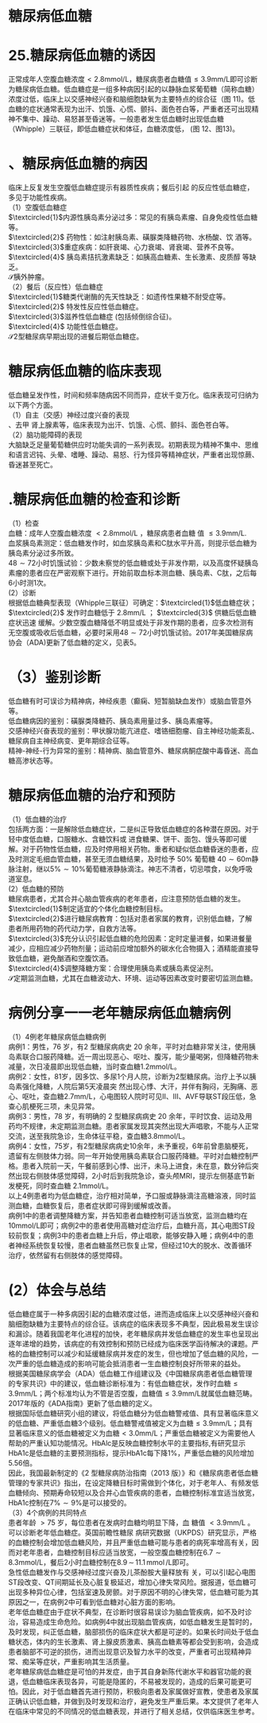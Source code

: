 # 糖尿病低血糖  
# 25.糖尿病低血糖的诱因  
正常成年人空腹血糖浓度$<2.8\mathrm{mmol/L}$，糖尿病患者血糖值$\leqslant3.9\mathrm{mm}/\mathrm{L}$即可诊断为糖尿病低血糖。低血糖症是一组多种病因引起的以静脉血浆葡萄糖（简称血糖）浓度过低，临床上以交感神经兴奋和脑细胞缺氧为主要特点的综合征（图 11)。低血糖的症状通常表现为出汗、饥饿、心慌、颤抖、面色苍白等，严重者还可出现精神不集中、躁动、易怒甚至昏迷等。一般患者发生低血糖时出现低血糖（Whipple）三联征，即低血糖症状和体征，血糖浓度低， (图 12、图13)。  
# 、糖尿病低血糖的病因  
临床上反复发生空腹低血糖症提示有器质性疾病；餐后引起 的反应性低血糖症，多见于功能性疾病。  
（1）空腹低血糖症  
$\textcircled{1}$内源性胰岛素分泌过多：常见的有胰岛素瘤、自身免疫性低血糖等。  
$\textcircled{2}$ 药物性：如注射胰岛素、磺脲类降糖药物、水杨酸、饮 酒等。  
$\textcircled{3}$重症疾病：如肝衰竭、心力衰竭、肾衰竭、营养不良等。  
$\textcircled{4}$ 胰岛素拮抗激素缺乏：如胰高血糖素、生长激素、皮质醇 等缺乏。  
$\mathcal{S}$胰外肿瘤。  
（2）餐后（反应性）低血糖症  
$\textcircled{1}$糖类代谢酶的先天性缺乏：如遗传性果糖不耐受症等。  
$\textcircled{2}$ 特发性反应性低血糖症。  
$\textcircled{3}$滋养性低血糖症 (包括倾倒综合征)。  
$\textcircled{4}$ 功能性低血糖症。  
$\mathcal{S}$2型糖尿病早期出现的进餐后期低血糖症。  
# 糖尿病低血糖的临床表现  
低血糖呈发作性，时间和频率随病因不同而异，症状千变万化。临床表现可归纳为以下两个方面。  
（1）自主（交感）神经过度兴奋的表现  
、去甲 肾上腺素等，临床表现为出汗、饥饿、心慌、颤抖、面色苍白等。  
（2）脑功能障碍的表现  
大脑缺乏足量葡萄糖供应时功能失调的一系列表现。初期表现为精神不集中、思维和语言迟钝、头晕、嗜睡、躁动、易怒、行为怪异等精神症状，严重者出现惊蕨、昏迷甚至死亡。  
# .糖尿病低血糖的检查和诊断  
（1）检查  
血糖：成年人空腹血糖浓度 $<2.8\mathrm{mmol/L}$ ，糖尿病患者血糖 值 $\leqslant3.9\mathrm{mm}/\mathrm{L}.$  
血浆胰岛素测定：低血糖发作时，如血浆胰岛素和C肽水平升高，则提示低血糖为胰岛素分泌过多所致。  
$48\sim72$小时饥饿试验：少数未察觉的低血糖或处于非发作期，以及高度怀疑胰岛素瘤的患者应在严密观察下进行。开始前取血标本测血糖、胰岛素、C肽，之后每6小时测1次。  
(2）诊断  
根据低血糖典型表现（Whipple三联征）可确定：$\textcircled{1}$低血糖症状； $\textcircled{2}$ 发作时血糖低于 $2.8\mathrm{mm}/\mathrm{L}$ ； $\textcircled{3}$ 供糖后低血糖症状迅速 缓解。少数空腹血糖降低不明显或处于非发作期的患者，应多次检测有无空腹或吸收后低血糖，必要时采用$48\sim72$小时饥饿试验。2017年美国糖尿病协会（ADA)更新了低血糖的定义，见表5。  
# （3）鉴别诊断  
低血糖有时可误诊为精神病，神经疾患（癫痫、短暂脑缺血发作）或脑血管意外等。  
低血糖病因的鉴别：磺脲类降糖药、胰岛素用量过多、胰岛素瘤等。  
交感神经兴奋表现的鉴别：甲状腺功能亢进症、嗜铬细胞瘤、自主神经功能紊乱、糖尿病自主神经病变、更年期综合征等。  
精神-神经-行为异常的鉴别：精神病、脑血管意外、糖尿病酮症酸中毒昏迷、高血糖高渗状态等。  
# 糖尿病低血糖的治疗和预防  
（1）低血糖的治疗  
包括两方面：一是解除低血糖症状，二是纠正导致低血糖症的各种潜在原因。对于轻中度低血糖，口服糖水、含糖饮料或 进食糖果、饼干、面包、馒头等即可缓解。对于药物性低血糖，应及时停用相关药物。重者和疑似低血糖昏迷的患者，应及时测定毛细血管血糖，甚至无须血糖结果，及时给予 $50\%$ 葡萄糖 $40\sim60\mathrm{m}$静脉注射，继以$5\%\sim10\%$葡萄糖液静脉滴注。神志不清者，切忌喂食，以免呼吸道室息。  
(2）低血糖的预防  
糖尿病患者，尤其合并心脑血管疾病的老年患者，应注意预防低血糖的发生。  
$\textcircled{1}$制定适宜的个体化血糖控制目标。  
$\textcircled{2}$进行糖尿病教育：包括对患者家属的教育，识别低血糖，了解患者所用药物的药代动力学，自救方法等。  
$\textcircled{3}$充分认识引起低血糖的危险因素：定时定量进餐，如果进餐量减少，应相应减少药物剂量；运动前应增加额外的碳水化合物摄入；酒精能直接导致低血糖，避免酗酒和空腹饮酒。  
$\textcircled{4}$调整降糖方案：合理使用胰岛素或胰岛素促泌剂。  
$\mathcal{S}$定期监测血糖，尤其在血糖波动大、环境、运动等因素改变时要密切监测血糖。  
# 病例分享一一老年糖尿病低血糖病例  
（1）4例老年糖尿病低血糖病例  
病例1：男性，76 岁，有2 型糖尿病病史 20 余年，平时对血糖非常关注，使用胰岛素联合口服药降糖。近一周出现恶心、呕吐、腹泻，能少量喝粥，但降糖药物未减量，次日凌晨即出现低血糖，当时查血糖1.2mmol/L。  
病例2：女性，81岁，因多饮、多尿1个月人院，诊断为2型糖尿病。治疗上予以胰岛素强化降糖，人院后第5天凌晨突 然出现心悸、大汗，并伴有胸闷，无胸痛、恶心、呕吐，查血糖$2.7\mathrm{mm}/\mathrm{L}$，心电图较人院时可见Ⅱ、Ⅲ、AVF导联ST段压低，急查心肌梗死三项，未见异常。  
病例3：男性，78 岁，有明确的 2 型糖尿病病史 20 余年，平时饮食、运动及用药均不规律，未定期监测血糖。患者家属发现其突然出现大声唱歌，不能与人正常交流，送至我院急诊，生命体征平稳，查血糖3.8mmol/L。  
病例4：女性，75岁，有2型糖尿病病史10余年，未予重视，6年前曾患脑梗死，遗留有左侧肢体力弱。同一年开始使用胰岛素联合口服药降糖。平时对血糖控制严格。患者入院前一天，午餐前感到心悸、出汗，未马上进食，未在意，数分钟后突然出现右侧肢体感觉障碍，2小时后到我院急诊，查头颅MRI，提示左侧基底节新发梗死，同时查血糖 2.1mmol/L。  
以上4例患者均为低血糖症，治疗相对简单，予口服或静脉滴注高糖溶液，同时监测血糖，血糖恢复后，患者症状即可得到缓解或改善。  
病例1中的患者调整降糖方案，并告知患者血糖控制可适当放宽，监测血糖均在10mmol/L即可；病例2中的患者使用高糖对症治疗后，血糖升高，其心电图ST段较前恢复；病例3中的患者血糖上升后，停止唱歌，能够安静入睡；病例4中的患者神经系统恢复较慢，患者血糖虽然已恢复止常，但经过10大的脱水、改善循环治疗，依然留有右侧肢体的感觉障碍。  
# (2）体会与总结  
低血糖症属于一种多病因引起的血糖浓度过低，进而造成临床上以交感神经兴奋和脑细胞缺糖为主要特点的综合征。该病症的临床表现多不典型，因此极易发生误诊和漏诊。随着我国老年化进程的加快，老年糖尿病并发低血糖症的发生率也呈现出逐年递增的趋势，该病症的有效控制和预防已经成为临床医学函待解决的课题。严格的血糖控制可以减少和延缓糖尿病并发症的发生，但也增加了低血糖的风险，一次严重的低血糖造成的影响可能会抵消患者一生血糖控制良好所带来的益处。  
根据美国糖尿病学会（ADA）低血糖工作组建议及《中国糖尿病患者低血糖管理的专家共识》中的建议，低血糖诊断标准为：有低血糖症状，发作时血糖$\leqslant3.9\mathrm{mm}/\mathrm{L}$；两个标准均认为不管是否空腹，血糖值$\leqslant3.9\mathrm{mm}/\mathrm{L}$就属低血糖范畴。2017年版的《ADA指南》更新了低血糖的定义。  
根据国际低血糖研究小组的建议，将低血糖分为低血糖警戒值、具有显著临床意义的低血糖、严重低血糖3个级别。低血糖警戒值被定义为血糖$\leqslant3.9\mathrm{mm}/\mathrm{L}$；具有显著临床意义的低血糖被定义为血糖$<3.0\mathrm{mm}/\mathrm{L}$；严重低血糖被定义为需要他人帮助的严重认知功能情况。HbAlc是反映血糖控制水平的主要指标,有研究显示HbA1c是低血糖的主要预测指标，提示HbA1c每下降$1\%$，严重低血糖的风险增加5.56倍。  
因此，我国最新制定的《2 型糖尿病防治指南（2013 版）》和《糖尿病患者低血糖管理的专家共识》指出，在设定降糖目标时需做到个体化，对于老年人、有频发低血糖倾向、预期寿命较短以及合并心血管疾病的患者，血糖控制标准宜适当放宽，HbA1c控制在$7\%\sim9\%$是可以接受的。  
（3）4个病例的共同特点  
患者年龄 $>75$ 岁，每位患者在发病时血糖均明显下降，血 糖值 $<3.9\mathrm{mm}/\mathrm{L}$ 。可以诊断老年低血糖症。英国前瞻性糖尿 病研究数据（UKPDS）研究显示，严格的血糖控制会增加低血糖风险，并且严重低血糖可能与患者的病死率增高有关，因而对老年患者，血糖控制目标应适当放宽，一般空腹血糖控制在$6.7\sim8.3\mathrm{mmol/L}$，餐后2小时血糖控制在$8.9\,{\sim}\,11.1\,\mathrm{mmol}\,/\mathrm{L}$即可。  
急性低血糖发作与交感神经过度兴奋及儿茶酚胺大量释放有 关，可以引I起心电图 ST段改变、QT间期延长及心脏复极延迟，增加心律失常风险。据报道，低血糖可出现多种异位心律，包括室速及房颤。对于原因不明的心律失常，低血糖可能为其原因之一，在病例2中可看到低血糖对心脏方面的影响。  
老年低血糖症由于症状不典型，在诊断时很容易误诊为脑血管疾病，如不及时诊治，容易造成生命危险。如病例4中就出现脑血管疾病，如低血糖发生是暂时的，及时发现，纠正低血糖，脑部损伤的临床症状大都是可逆的。如果长时间处于低血糖状态，体内的生长激素、肾上腺皮质激素、胰高血糖素等都会受到影响，会造成患者脑部不可逆的损伤，进而出现意识及智力水平的改变，严重者可出现精神异常、痴呆等症状，严重影响其生活质量。  
老年糖尿病低血糖症是可怕的并发症，由于其自身新陈代谢水平和器官功能的衰退，低血糖临床表现各异，可能是隐匿的，不易被发现的，造成的后果可能更可怕。因此，对于低血糖首先进行预防，积极向患者及家属做好宣教，使患者及家属正确认识低血糖，并做到及时发现和治疗，避免发生严重后果。本文提供了老年人在临床中常见的不同情况的低血糖表现，并进行了相关总结，仅供临床医生参考。  